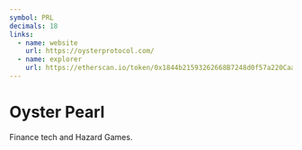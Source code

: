 ```yaml
---
symbol: PRL
decimals: 18
links:
  - name: website
    url: https://oysterprotocol.com/
  - name: explorer
    url: https://etherscan.io/token/0x1844b21593262668B7248d0f57a220CaaBA46ab9
---
```


# Oyster Pearl

Finance tech and Hazard Games.
